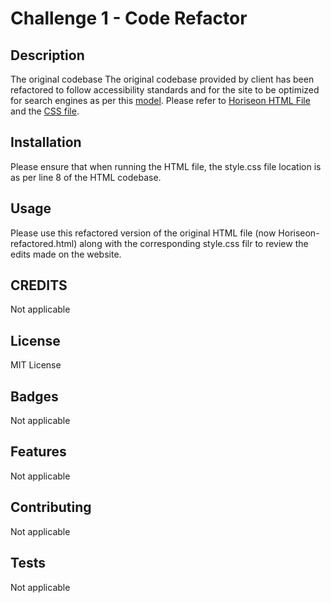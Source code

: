 # Challenge 1 - Code Refactor
## Description
The original codebase The original codebase provided by client has been refactored to follow accessibility standards and for the site to be optimized for search engines as per this [model](./Assets/01-html-css-git-challenge-demo.png). Please refer to [Horiseon HTML File](./HORISEON_REFACTORED.html) and the [CSS file](./starter/assets/css/style.css).
## Installation
Please ensure that when running the HTML file, the style.css file location is as per line 8 of the HTML codebase. 
## Usage
Please use this refactored version of the original HTML file (now Horiseon-refactored.html) along with the corresponding style.css filr to review the edits made on the website.
## CREDITS
Not applicable
## License
MIT License
## Badges
Not applicable
## Features
Not applicable
## Contributing
Not applicable
## Tests
Not applicable
